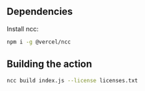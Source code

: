 ## Dependencies

Install ncc:

```bash
npm i -g @vercel/ncc
```

## Building the action

```bash
ncc build index.js --license licenses.txt
``` 
